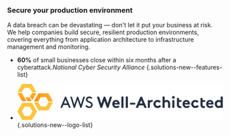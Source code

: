 ### Secure your production environment

A data breach can be devastating — don't let it put your business at risk. We help
companies build secure, resilient production environments, covering everything from
application architecture to infrastructure management and monitoring.

- **60%** of small businesses close within six months after a cyberattack.*National Cyber Security Alliance*
{.solutions-new--features-list}

- ![AWS](img/logo-aws-wa.png)
{.solutions-new--logo-list}
